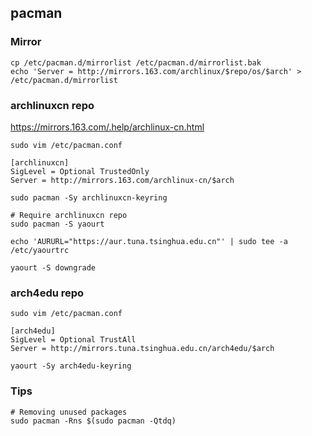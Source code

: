 ## pacman

### Mirror

```
cp /etc/pacman.d/mirrorlist /etc/pacman.d/mirrorlist.bak
echo 'Server = http://mirrors.163.com/archlinux/$repo/os/$arch' > /etc/pacman.d/mirrorlist
```

### archlinuxcn repo

https://mirrors.163.com/.help/archlinux-cn.html

```
sudo vim /etc/pacman.conf

[archlinuxcn]
SigLevel = Optional TrustedOnly
Server = http://mirrors.163.com/archlinux-cn/$arch
```

```
sudo pacman -Sy archlinuxcn-keyring
```

```
# Require archlinuxcn repo
sudo pacman -S yaourt

echo 'AURURL="https://aur.tuna.tsinghua.edu.cn"' | sudo tee -a /etc/yaourtrc
```

```
yaourt -S downgrade
```

### arch4edu repo

```
sudo vim /etc/pacman.conf

[arch4edu]
SigLevel = Optional TrustAll
Server = http://mirrors.tuna.tsinghua.edu.cn/arch4edu/$arch
```

```
yaourt -Sy arch4edu-keyring
```

### Tips

```
# Removing unused packages
sudo pacman -Rns $(sudo pacman -Qtdq)
```
